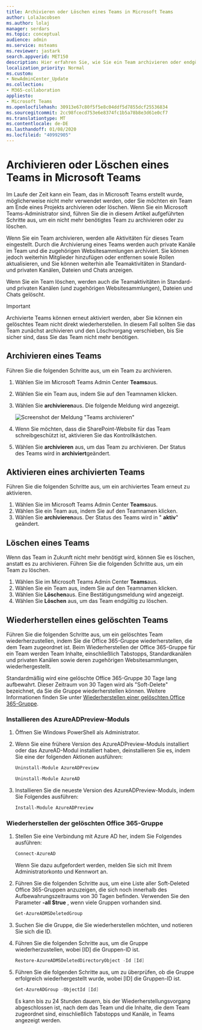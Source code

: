 ```yaml
---
title: Archivieren oder Löschen eines Teams in Microsoft Teams
author: LolaJacobsen
ms.author: lolaj
manager: serdars
ms.topic: conceptual
audience: admin
ms.service: msteams
ms.reviewer: jastark
search.appverid: MET150
description: Hier erfahren Sie, wie Sie ein Team archivieren oder endgültig löschen.
localization_priority: Normal
ms.custom:
- NewAdminCenter_Update
ms.collection:
- M365-collaboration
appliesto:
- Microsoft Teams
ms.openlocfilehash: 30913e67c80f5f5e8c04ddf5d7855dcf25536834
ms.sourcegitcommit: 2cc98fcecd753e6e8374fc1b5a78b8e3d61e0cf7
ms.translationtype: MT
ms.contentlocale: de-DE
ms.lasthandoff: 01/08/2020
ms.locfileid: "40992905"
---
```

<a name="archive-or-delete-a-team-in-microsoft-teams"></a>Archivieren oder Löschen eines Teams in Microsoft Teams
===========================================

Im Laufe der Zeit kann ein Team, das in Microsoft Teams erstellt wurde, möglicherweise nicht mehr verwendet werden, oder Sie möchten ein Team am Ende eines Projekts archivieren oder löschen. Wenn Sie ein Microsoft Teams-Administrator sind, führen Sie die in diesem Artikel aufgeführten Schritte aus, um ein nicht mehr benötigtes Team zu archivieren oder zu löschen.

Wenn Sie ein Team archivieren, werden alle Aktivitäten für dieses Team eingestellt. Durch die Archivierung eines Teams werden auch private Kanäle im Team und die zugehörigen Websitesammlungen archiviert.  Sie können jedoch weiterhin Mitglieder hinzufügen oder entfernen sowie Rollen aktualisieren, und Sie können weiterhin alle Teamaktivitäten in Standard-und privaten Kanälen, Dateien und Chats anzeigen.

Wenn Sie ein Team löschen, werden auch die Teamaktivitäten in Standard-und privaten Kanälen (und zugehörigen Websitesammlungen), Dateien und Chats gelöscht.

> [!IMPORTANT]
> Archivierte Teams können erneut aktiviert werden, aber Sie können ein gelöschtes Team nicht direkt wiederherstellen. In diesem Fall sollten Sie das Team zunächst archivieren und den Löschvorgang verschieben, bis Sie sicher sind, dass Sie das Team nicht mehr benötigen.

## <a name="archive-a-team"></a>Archivieren eines Teams

Führen Sie die folgenden Schritte aus, um ein Team zu archivieren.

1. Wählen Sie im Microsoft Teams Admin Center **Teams**aus.
2. Wählen Sie ein Team aus, indem Sie auf den Teamnamen klicken.
3. Wählen Sie **archivieren**aus. Die folgende Meldung wird angezeigt.

    ![Screenshot der Meldung "Teams archivieren"](media/teams-archive-message.png)

4. Wenn Sie möchten, dass die SharePoint-Website für das Team schreibgeschützt ist, aktivieren Sie das Kontrollkästchen.
5. Wählen Sie **archivieren** aus, um das Team zu archivieren. Der Status des Teams wird in **archiviert**geändert.

## <a name="make-an-archived-team-active"></a>Aktivieren eines archivierten Teams

Führen Sie die folgenden Schritte aus, um ein archiviertes Team erneut zu aktivieren.

1. Wählen Sie im Microsoft Teams Admin Center **Teams**aus.
2. Wählen Sie ein Team aus, indem Sie auf den Teamnamen klicken.
3. Wählen Sie **archivieren**aus. Der Status des Teams wird in " **aktiv**" geändert.

## <a name="delete-a-team"></a>Löschen eines Teams

Wenn das Team in Zukunft nicht mehr benötigt wird, können Sie es löschen, anstatt es zu archivieren. Führen Sie die folgenden Schritte aus, um ein Team zu löschen.

1.  Wählen Sie im Microsoft Teams Admin Center **Teams**aus.
2.  Wählen Sie ein Team aus, indem Sie auf den Teamnamen klicken.
3.  Wählen Sie **Löschen**aus. Eine Bestätigungsmeldung wird angezeigt.
4.  Wählen Sie **Löschen** aus, um das Team endgültig zu löschen.

## <a name="restore-a-deleted-team"></a>Wiederherstellen eines gelöschten Teams

Führen Sie die folgenden Schritte aus, um ein gelöschtes Team wiederherzustellen, indem Sie die Office 365-Gruppe wiederherstellen, die dem Team zugeordnet ist. Beim Wiederherstellen der Office 365-Gruppe für ein Team werden Team Inhalte, einschließlich Tabstopps, Standardkanälen und privaten Kanälen sowie deren zugehörigen Websitesammlungen, wiederhergestellt.

Standardmäßig wird eine gelöschte Office 365-Gruppe 30 Tage lang aufbewahrt. Dieser Zeitraum von 30 Tagen wird als "Soft-Delete" bezeichnet, da Sie die Gruppe wiederherstellen können. Weitere Informationen finden Sie unter [Wiederherstellen einer gelöschten Office 365-Gruppe](https://docs.microsoft.com/office365/admin/create-groups/restore-deleted-group).

### <a name="install-the-azureadpreview-module"></a>Installieren des AzureADPreview-Moduls

1. Öffnen Sie Windows PowerShell als Administrator.
2. Wenn Sie eine frühere Version des AzureADPreview-Moduls installiert oder das AzureAD-Modul installiert haben, deinstallieren Sie es, indem Sie eine der folgenden Aktionen ausführen:

    ```PowerShell 
    Uninstall-Module AzureADPreview
    ```

    ```PowerShell
    Uninstall-Module AzureAD
    ```
3. Installieren Sie die neueste Version des AzureADPreview-Moduls, indem Sie Folgendes ausführen:

    ```PowerShell
    Install-Module AzureADPreview
    ```    

### <a name="restore-the-deleted-office-365-group"></a>Wiederherstellen der gelöschten Office 365-Gruppe

1. Stellen Sie eine Verbindung mit Azure AD her, indem Sie Folgendes ausführen:
    ```PowerShell
    Connect-AzureAD
    ```
    Wenn Sie dazu aufgefordert werden, melden Sie sich mit Ihrem Administratorkonto und Kennwort an.  
2. Führen Sie die folgenden Schritte aus, um eine Liste aller Soft-Deleted Office 365-Gruppen anzuzeigen, die sich noch innerhalb des Aufbewahrungszeitraums von 30 Tagen befinden. Verwenden Sie den Parameter **-all $true** , wenn viele Gruppen vorhanden sind.
    ```PowerShell
    Get-AzureADMSDeletedGroup
    ``` 
3. Suchen Sie die Gruppe, die Sie wiederherstellen möchten, und notieren Sie sich die ID.
4. Führen Sie die folgenden Schritte aus, um die Gruppe wiederherzustellen, wobei [ID] die Gruppen-ID ist.
    ```PowerShell
    Restore-AzureADMSDeletedDirectoryObject -Id [Id]
    ```
5.  Führen Sie die folgenden Schritte aus, um zu überprüfen, ob die Gruppe erfolgreich wiederhergestellt wurde, wobei [ID] die Gruppen-ID ist.
    ```PowerShell
    Get-AzureADGroup -ObjectId [Id]
    ```

    Es kann bis zu 24 Stunden dauern, bis der Wiederherstellungsvorgang abgeschlossen ist, nach dem das Team und die Inhalte, die dem Team zugeordnet sind, einschließlich Tabstopps und Kanäle, in Teams angezeigt werden.
